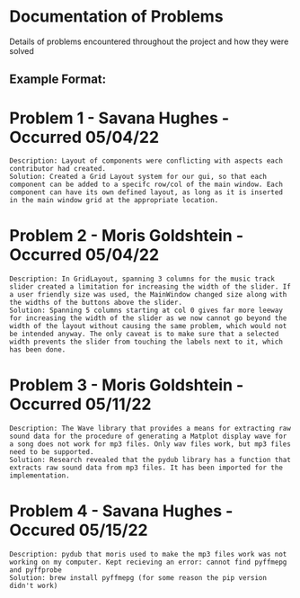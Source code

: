 # Documentation of Problems
Details of problems encountered throughout the project and how they were solved

## Example Format:
# Problem 1 - Savana Hughes - Occurred 05/04/22
    Description: Layout of components were conflicting with aspects each contributor had created. 
    Solution: Created a Grid Layout system for our gui, so that each component can be added to a specifc row/col of the main window. Each component can have its own defined layout, as long as it is inserted in the main window grid at the appropriate location. 

# Problem 2 - Moris Goldshtein - Occurred 05/04/22
    Description: In GridLayout, spanning 3 columns for the music track slider created a limitation for increasing the width of the slider. If a user friendly size was used, the MainWindow changed size along with the widths of the buttons above the slider. 
    Solution: Spanning 5 columns starting at col 0 gives far more leeway for increasing the width of the slider as we now cannot go beyond the width of the layout without causing the same problem, which would not be intended anyway. The only caveat is to make sure that a selected width prevents the slider from touching the labels next to it, which has been done. 

# Problem 3 - Moris Goldshtein - Occurred 05/11/22
    Description: The Wave library that provides a means for extracting raw sound data for the procedure of generating a Matplot display wave for a song does not work for mp3 files. Only wav files work, but mp3 files need to be supported.
    Solution: Research revealed that the pydub library has a function that extracts raw sound data from mp3 files. It has been imported for the implementation.

# Problem 4 - Savana Hughes - Occured 05/15/22
    Description: pydub that moris used to make the mp3 files work was not working on my computer. Kept recieving an error: cannot find pyffmepg and pyffprobe
    Solution: brew install pyffmepg (for some reason the pip version didn't work)
